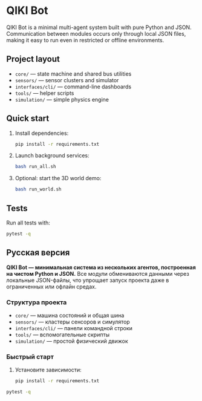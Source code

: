 # QIKI Bot

QIKI Bot is a minimal multi-agent system built with pure Python and JSON. Communication between modules occurs only through local JSON files, making it easy to run even in restricted or offline environments.

## Project layout
- `core/` — state machine and shared bus utilities
- `sensors/` — sensor clusters and simulator
- `interfaces/cli/` — command-line dashboards
- `tools/` — helper scripts
- `simulation/` — simple physics engine

## Quick start
1. Install dependencies:
   ```bash
   pip install -r requirements.txt
   ```
2. Launch background services:
   ```bash
   bash run_all.sh
   ```
3. Optional: start the 3D world demo:
   ```bash
   bash run_world.sh
   ```

## Tests
Run all tests with:
```bash
pytest -q
```

## Русская версия

**QIKI Bot — минимальная система из нескольких агентов, построенная на чистом Python и JSON.** Все модули обмениваются данными через локальные JSON-файлы, что упрощает запуск проекта даже в ограниченных или офлайн средах.

### Структура проекта
- `core/` — машина состояний и общая шина
- `sensors/` — кластеры сенсоров и симулятор
- `interfaces/cli/` — панели командной строки
- `tools/` — вспомогательные скрипты
- `simulation/` — простой физический движок

### Быстрый старт
1. Установите зависимости:
   ```bash
   pip install -r requirements.txt
```bash
pytest -q
```
